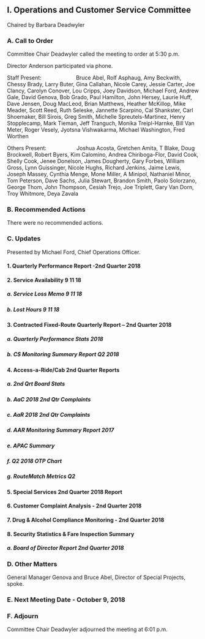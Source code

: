 ## I. Operations and Customer Service Committee

Chaired by Barbara Deadwyler

### A. Call to Order

Committee Chair Deadwyler called the meeting to order at 5:30 p.m.

Director Anderson participated via phone.

Staff Present:                       Bruce Abel, Rolf Asphaug, Amy Beckwith, Chessy Brady, Larry Buter, Gina Callahan, Nicole Carey, Jessie Carter, Joe Clancy, Carolyn Conover, Lou Cripps, Joey Davidson, Michael Ford, Andrew Gale, David Genova, Bob Grado, Paul Hamilton, John Hersey, Laurie Huff, Dave Jensen, Doug MacLeod, Brian Matthews, Heather McKillop, Mike Meader, Scott Reed, Ruth Seleske, Jannette Scarpino, Cal Shankster, Carl Shoemaker, Bill Sirois, Greg Smith, Michelle Spreutels-Martinez, Henry Stopplecamp, Mark Tieman, Jeff Tranguch, Monika Treipl-Harnke, Bill Van Meter, Roger Vesely, Jyotsna Vishwakarma, Michael Washington, Fred Worthen

Others Present:                    Joshua Acosta, Gretchen Amita, T Blake, Doug Brockwell, Robert Byers, Kim Calomino, Andrea Chiriboga-Flor, David Cook, Shelly Cook, Jenee Donelson, James Dougherty, Gary Forbes, William Gross, Lynn Guissinger, Nicole Hughs, Richard Jenkins, Jaime Lewis, Joseph Massey, Cynthia Menge, Mone Miller, A Minipol, Nathaniel Minor, Tom Peterson, Dave Sachs, Julia Stewart, Brandon Smith, Paolo Solorzano, George Thom, John Thompson, Cesiah Trejo, Joe Triplett, Gary Van Dorn, Troy Whitmore, Deya Zavala

### B. Recommended Actions

There were no recommended actions.

### C. Updates

Presented by Michael Ford, Chief Operations Officer.

#### 1. Quarterly Performance Report -2nd Quarter 2018

#### 2. Service Availability 9 11 18

##### a. Service Loss Memo 9 11 18

##### b. Lost Hours 9 11 18

#### 3. Contracted Fixed-Route Quarterly Report – 2nd Quarter 2018

##### a. Quarterly Performance Stats 2018

##### b. CS Monitoring Summary Report Q2 2018

#### 4. Access-a-Ride/Cab 2nd Quarter Reports

##### a. 2nd Qrt Board Stats

##### b. AaC 2018 2nd Qtr Complaints

##### c. AaR 2018 2nd Qtr Complaints

##### d. AAR Monitoring Summary Report 2017

##### e. APAC Summary

##### f. Q2 2018 OTP Chart

##### g. RouteMatch Metrics Q2

#### 5. Special Services 2nd Quarter 2018 Report

#### 6. Customer Complaint Analysis - 2nd Quarter 2018

#### 7. Drug & Alcohol Compliance Monitoring - 2nd Quarter 2018

#### 8. Security Statistics & Fare Inspection Summary

##### a. Board of Director Report 2nd Quarter 2018

### D. Other Matters

General Manager Genova and Bruce Abel, Director of Special Projects, spoke.

### E. Next Meeting Date - October 9, 2018

### F. Adjourn

Committee Chair Deadwyler adjourned the meeting at 6:01 p.m.